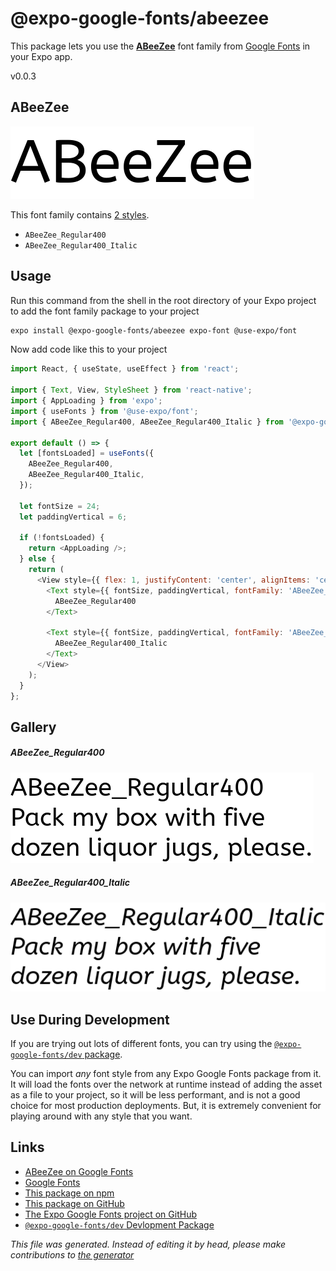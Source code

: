 # @expo-google-fonts/abeezee

This package lets you use the [**ABeeZee**](https://fonts.google.com/specimen/ABeeZee) font family from [Google Fonts](https://fonts.google.com/) in your Expo app.

v0.0.3

## ABeeZee

![ABeeZee](./font-family.png)

This font family contains [2 styles](#gallery).

- `ABeeZee_Regular400`
- `ABeeZee_Regular400_Italic`

## Usage

Run this command from the shell in the root directory of your Expo project to add the font family package to your project
```sh
expo install @expo-google-fonts/abeezee expo-font @use-expo/font
```

Now add code like this to your project
```js
import React, { useState, useEffect } from 'react';

import { Text, View, StyleSheet } from 'react-native';
import { AppLoading } from 'expo';
import { useFonts } from '@use-expo/font';
import { ABeeZee_Regular400, ABeeZee_Regular400_Italic } from '@expo-google-fonts/abeezee';

export default () => {
  let [fontsLoaded] = useFonts({
    ABeeZee_Regular400,
    ABeeZee_Regular400_Italic,
  });

  let fontSize = 24;
  let paddingVertical = 6;

  if (!fontsLoaded) {
    return <AppLoading />;
  } else {
    return (
      <View style={{ flex: 1, justifyContent: 'center', alignItems: 'center' }}>
        <Text style={{ fontSize, paddingVertical, fontFamily: 'ABeeZee_Regular400' }}>
          ABeeZee_Regular400
        </Text>

        <Text style={{ fontSize, paddingVertical, fontFamily: 'ABeeZee_Regular400_Italic' }}>
          ABeeZee_Regular400_Italic
        </Text>
      </View>
    );
  }
};

```

## Gallery

##### ABeeZee_Regular400
![ABeeZee_Regular400](./2ff99dd1bd594806e1b9f7423a75f1c1dfbbbcddb2698b3ab91f5709b1b90caf.ttf.png)

##### ABeeZee_Regular400_Italic
![ABeeZee_Regular400_Italic](./8654a417521bf7fa4ffd1a7f7b62648648c5415ff0f7e0d53474e4436d049b7a.ttf.png)


## Use During Development

If you are trying out lots of different fonts, you can try using the [`@expo-google-fonts/dev` package](https://www.npmjs.com/package/@expo-google-fonts/dev).

You can import *any* font style from any Expo Google Fonts package from it. It will load the fonts
over the network at runtime instead of adding the asset as a file to your project, so it will be 
less performant, and is not a good choice for most production deployments. But, it is extremely convenient
for playing around with any style that you want.

## Links

- [ABeeZee on Google Fonts](https://fonts.google.com/specimen/ABeeZee)
- [Google Fonts](https://fonts.google.com/)
- [This package on npm](https://www.npmjs.com/package/@expo-google-fonts/abeezee)
- [This package on GitHub](https://github.com/expo/google-fonts/tree/master/font-packages/abeezee)
- [The Expo Google Fonts project on GitHub](https://github.com/expo/google-fonts)
- [`@expo-google-fonts/dev` Devlopment Package](https://github.com/expo/google-fonts/tree/master/font-packages/dev)


*This file was generated. Instead of editing it by head, please make contributions to [the generator](https://github.com/expo/google-fonts/tree/master/packages/generator)*

